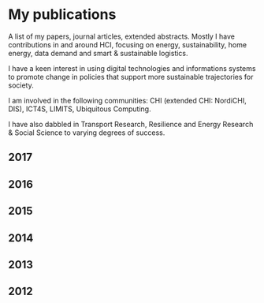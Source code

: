 # My publications

A list of my papers, journal articles, extended abstracts. Mostly I have contributions in and around HCI, focusing on energy, sustainability, home energy, data demand and smart & sustainable logistics.

I have a keen interest in using digital technologies and informations systems to promote change in policies that support more sustainable trajectories for society.

I am involved in the following communities: CHI (extended CHI: NordiCHI, DIS), ICT4S, LIMITS, Ubiquitous Computing.

I have also dabbled in Transport Research, Resilience and Energy Research & Social Science to varying degrees of success.

## 2017

## 2016

## 2015

## 2014

## 2013

## 2012
